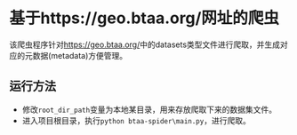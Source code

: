 # 基于https://geo.btaa.org/网址的爬虫
该爬虫程序针对<https://geo.btaa.org/>中的datasets类型文件进行爬取，并生成对应的元数据(metadata)方便管理。

## 运行方法
- 修改`root_dir_path`变量为本地某目录，用来存放爬取下来的数据集文件。
- 进入项目根目录，执行`python btaa-spider\main.py`，进行爬取。